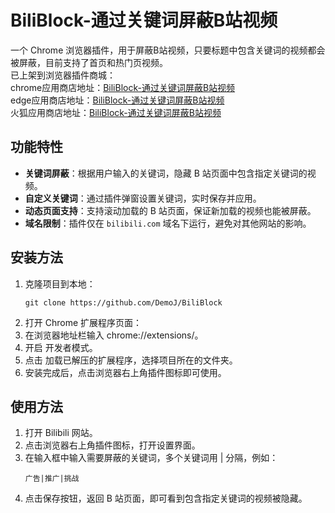 # BiliBlock-通过关键词屏蔽B站视频

一个 Chrome 浏览器插件，用于屏蔽B站视频，只要标题中包含关键词的视频都会被屏蔽，目前支持了首页和热门页视频。  
已上架到浏览器插件商城：  
chrome应用商店地址：[BiliBlock-通过关键词屏蔽B站视频](https://chromewebstore.google.com/detail/biliblock-%E9%80%9A%E8%BF%87%E5%85%B3%E9%94%AE%E8%AF%8D%E5%B1%8F%E8%94%BDb%E7%AB%99%E8%A7%86%E9%A2%91/fhpfjgpkileoggjbochgnjcafenljcdg?utm_source=ext_app_menu)  
edge应用商店地址：[BiliBlock-通过关键词屏蔽B站视频](https://microsoftedge.microsoft.com/addons/detail/pikgbkepdblkkgdmebhckepfmpphbnim)  
火狐应用商店地址：[BiliBlock-通过关键词屏蔽B站视频](https://addons.mozilla.org/zh-CN/firefox/addon/biliblock-%E9%80%9A%E8%BF%87%E5%85%B3%E9%94%AE%E8%AF%8D%E5%B1%8F%E8%94%BDb%E7%AB%99%E8%A7%86%E9%A2%91)  

## 功能特性

- **关键词屏蔽**：根据用户输入的关键词，隐藏 B 站页面中包含指定关键词的视频。
- **自定义关键词**：通过插件弹窗设置关键词，实时保存并应用。
- **动态页面支持**：支持滚动加载的 B 站页面，保证新加载的视频也能被屏蔽。
- **域名限制**：插件仅在 `bilibili.com` 域名下运行，避免对其他网站的影响。

## 安装方法
1. 克隆项目到本地：
   ```
   git clone https://github.com/DemoJ/BiliBlock
   ```
2. 打开 Chrome 扩展程序页面：
3. 在浏览器地址栏输入 chrome://extensions/。
4. 开启 开发者模式。
5. 点击 加载已解压的扩展程序，选择项目所在的文件夹。
6. 安装完成后，点击浏览器右上角插件图标即可使用。

## 使用方法
1. 打开 Bilibili 网站。
2. 点击浏览器右上角插件图标，打开设置界面。
3. 在输入框中输入需要屏蔽的关键词，多个关键词用 | 分隔，例如：
    ```
    广告|推广|挑战
    ```
4. 点击保存按钮，返回 B 站页面，即可看到包含指定关键词的视频被隐藏。
